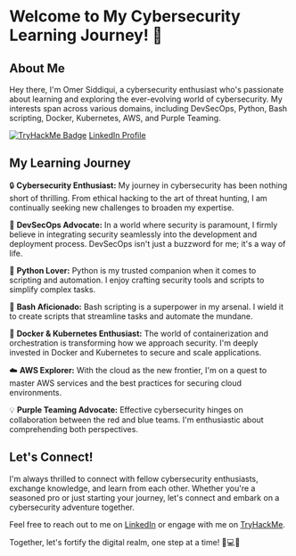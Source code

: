 # Welcome to My Cybersecurity Learning Journey! 👋

## About Me
Hey there, I'm Omer Siddiqui, a cybersecurity enthusiast who's passionate about learning and exploring the ever-evolving world of cybersecurity. My interests span across various domains, including DevSecOps, Python, Bash scripting, Docker, Kubernetes, AWS, and Purple Teaming.

[![TryHackMe Badge](https://tryhackme-badges.s3.amazonaws.com/omer.sidd94.png)](https://tryhackme.com/p/omer.sidd94)
[LinkedIn Profile](https://www.linkedin.com/in/omer-siddiqui-5b1a9020a/)

## My Learning Journey
🔒 **Cybersecurity Enthusiast:** My journey in cybersecurity has been nothing short of thrilling. From ethical hacking to the art of threat hunting, I am continually seeking new challenges to broaden my expertise.

🚀 **DevSecOps Advocate:** In a world where security is paramount, I firmly believe in integrating security seamlessly into the development and deployment process. DevSecOps isn't just a buzzword for me; it's a way of life.

🐍 **Python Lover:** Python is my trusted companion when it comes to scripting and automation. I enjoy crafting security tools and scripts to simplify complex tasks.

🔨 **Bash Aficionado:** Bash scripting is a superpower in my arsenal. I wield it to create scripts that streamline tasks and automate the mundane.

🐳 **Docker & Kubernetes Enthusiast:** The world of containerization and orchestration is transforming how we approach security. I'm deeply invested in Docker and Kubernetes to secure and scale applications.

☁️ **AWS Explorer:** With the cloud as the new frontier, I'm on a quest to master AWS services and the best practices for securing cloud environments.

💡 **Purple Teaming Advocate:** Effective cybersecurity hinges on collaboration between the red and blue teams. I'm enthusiastic about comprehending both perspectives.

## Let's Connect!
I'm always thrilled to connect with fellow cybersecurity enthusiasts, exchange knowledge, and learn from each other. Whether you're a seasoned pro or just starting your journey, let's connect and embark on a cybersecurity adventure together.

Feel free to reach out to me on [LinkedIn](https://www.linkedin.com/in/omer-siddiqui-5b1a9020a/) or engage with me on [TryHackMe](https://tryhackme.com/p/omer.sidd94).

Together, let's fortify the digital realm, one step at a time! 🔐💻🌐
